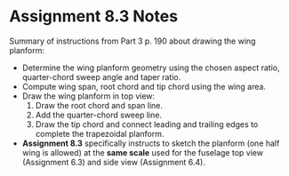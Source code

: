 # Assignment 8.3 Notes

Summary of instructions from Part 3 p. 190 about drawing the wing planform:

- Determine the wing planform geometry using the chosen aspect ratio, quarter-chord sweep angle and taper ratio.
- Compute wing span, root chord and tip chord using the wing area.
- Draw the wing planform in top view:
  1. Draw the root chord and span line.
  2. Add the quarter-chord sweep line.
  3. Draw the tip chord and connect leading and trailing edges to complete the trapezoidal planform.
- **Assignment 8.3** specifically instructs to sketch the planform (one half wing is allowed) at the **same scale** used for the fuselage top view (Assignment 6.3) and side view (Assignment 6.4).

